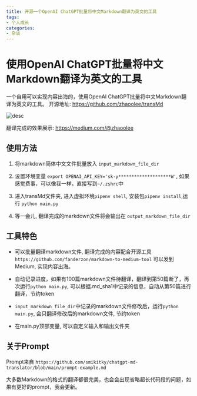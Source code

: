 ```yaml
---
title: 开源一个OpenAI ChatGPT批量将中文Markdown翻译为英文的工具
tags:
- 个人成长
categories:
- 杂谈
---
```


# 使用OpenAI ChatGPT批量将中文Markdown翻译为英文的工具

一个自用可以实现内容出海的，使用OpenAI ChatGPT批量将中文Markdown翻译为英文的工具。 开源地址: https://github.com/zhaoolee/transMd


![desc](https://cdn.fangyuanxiaozhan.com/assets/1705652017406djHNJErP.jpeg)

翻译完成的效果展示: https://medium.com/@zhaoolee

## 使用方法

1. 将markdown简体中文文件批量放入 `input_markdown_file_dir`

2. 设置环境变量 `export OPENAI_API_KEY='sk-y********************W'`, 如果感觉费事，可以像我一样，直接写到`~/.zshrc`中

3. 进入transMd文件夹, 进入虚拟环境`pipenv shell`, 安装包`pipenv install`,运行 `python main.py`

3. 等一会儿, 翻译完成的markdown文件将会输出在 `output_markdown_file_dir`


## 工具特色

- 可以批量翻译markdown文件, 翻译完成的内容配合开源工具 `https://github.com/fanderzon/markdown-to-medium-tool` 可以发到Medium, 实现内容出海。

- 自动记录进度，如果有100篇markdown文件待翻译，翻译到第50篇断了，再次运行`python main.py`, 可以根据.md_sha1中记录的信息，自动从第50篇进行翻译，节约token

- `input_markdown_file_dir`中记录的markdown文件修改后，运行`python main.py`, 会只翻译修改后的markdown文件, 节约token

- 在main.py顶部变量, 可以自定义输入和输出文件夹

## 关于Prompt

Prompt来自 `https://github.com/smikitky/chatgpt-md-translator/blob/main/prompt-example.md` 

大多数Markdown的格式的翻译都很完美，也会会出现省略超长代码段的问题，如果有更好的prompt，我会更新。
